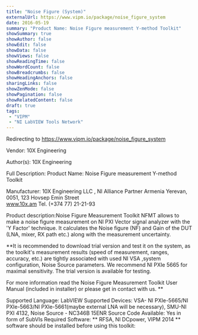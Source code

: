 ```yaml
---
title: "Noise Figure (System)"
externalUrl: https://www.vipm.io/package/noise_figure_system
date: 2016-05-19
summary: "Product Name: Noise Figure measurement Y-method Toolkit"
showSummary: true
showAuthor: false
showEdit: false
showData: false
showViews: false
showReadingTime: false
showWordCount: false
showBreadcrumbs: false
showHeadingAnchors: false
sharingLinks: false
showZenMode: false
showPagination: false
showRelatedContent: false
draft: true
tags:
 - "VIPM"
 - "NI LabVIEW Tools Network"
---
```


Redirecting to https://www.vipm.io/package/noise_figure_system

Vendor: 10X Engineering

Author(s): 10X Engineering
 
Full Description:
Product Name: Noise Figure measurement Y-method Toolkit

Manufacturer:  10X Engineering LLC , NI Alliance Partner
                         Armenia Yerevan, 0051, 123 Hovsep Emin Street  
                          www.10x.am   Tel. (+374 77) 21-21-93


Product description:Noise Figure Measurement Toolkit NFMT allows to make a noise figure measurement on NI PXI Vector signal analyzer with the 'Y Factor' technique. It calculates the Noise figure (NF) and Gain of the DUT (LNA, mixer, RX path etc.) along with the measurement uncertainty.

**It is recommended to download trial version and test it on the system, as the toolkit's measurement results (speed of measurement, ranges, accuracy, etc.) are tightly associated with used NI VSA ,system configuration, Noise Source parameters. We recommend NI PXIe 5665 for maximal sensitivity. The trial version is available for testing.

For more information read the Noise Figure Measurement Toolkit User Manual (included in installer) or please get in contact with us. 
**

Supported Language: LabVIEW 
Supported Devices: VSA- NI PXIe-5665/NI PXIe-5663/NI PXIe-5661(maybe external LNA will be necessary), SMU-NI PXI 4132, Noise Source - NC346B 15ENR
Source Code Available: Yes in form of SubVIs
Required Software: ** RFSA, NI DCpower, VIPM 2014 ** software should be installed before using this toolkit: